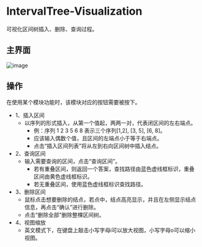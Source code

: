 # IntervalTree-Visualization
可视化区间树插入、删除、查询过程。

## 主界面
![image](https://img-blog.csdnimg.cn/caac8b8b4ff14a468aa1c84abce17d6f.png#pic_center)

## 操作
在使用某个模块功能时，该模块对应的按钮需要被按下。
+ 1、插入区间
  + 以序列的形式插入，从第一个值起，两两一对，代表闭区间的左右端点。
    + 例：序列 1 2 3 5 6 8 表示三个序列[1,2], [3, 5], [6, 8]。
    + 应该输入偶数个值，且区间的左端点小于等于右端点。
    + 点击“插入区间列表”将从左到右向区间树中插入结点。
+ 2、查询区间
  + 输入需要查询的区间，点击“查询区间”。
    + 若有重叠区间，则返回一个答案，查找路径由蓝色虚线框标识，重叠区间由黄色虚线框标识。
    + 若无重叠区间，使用蓝色虚线框标识查找路径。
+ 3、删除区间
  + 鼠标点击想要删除的结点，若点中，结点高亮显示，并且在左侧显示结点信息，再点击“确认”进行删除。
  + 点击“删除全部”删除整棵区间树。
+ 4、视图缩放
  + 英文模式下，在键盘上敲击小写字母i可以放大视图，小写字母o可以缩小视图。
    
